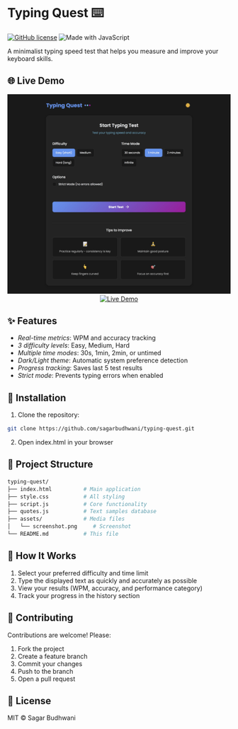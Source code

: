 # Typing Quest ⌨️

[![GitHub license](https://img.shields.io/badge/license-MIT-blue)](LICENSE)
![Made with JavaScript](https://img.shields.io/badge/JavaScript-100%25-yellow)

A minimalist typing speed test that helps you measure and improve your keyboard skills.

## 🌐 Live Demo

<div align="center">
  <a href="https://typing-quest.netlify.app/">
    <img src="assets/screenshot.png" alt="Typing Quest Preview" width="600">
  </a>
  <br>
  <a href="https://typing-quest.netlify.app/">
    <img src="https://img.shields.io/badge/Test_Your_Speed-Live_Demo-4361ee?style=for-the-badge&logo=netlify" alt="Live Demo">
  </a>
</div>

## ✨ Features  

- *Real-time metrics*: WPM and accuracy tracking
- *3 difficulty levels*: Easy, Medium, Hard
- *Multiple time modes*: 30s, 1min, 2min, or untimed
- *Dark/Light theme*: Automatic system preference detection
- *Progress tracking*: Saves last 5 test results
- *Strict mode*: Prevents typing errors when enabled

## 🚀 Installation 

1. Clone the repository:
```bash
git clone https://github.com/sagarbudhwani/typing-quest.git
```

2. Open index.html in your browser

## 📂 Project Structure 


```bash
typing-quest/
├── index.html          # Main application
├── style.css           # All styling
├── script.js           # Core functionality
├── quotes.js           # Text samples database
├── assets/             # Media files
│   └── screenshot.png     # Screenshot
└── README.md           # This file
```

## 🎯 How It Works  

1. Select your preferred difficulty and time limit
2. Type the displayed text as quickly and accurately as possible
3. View your results (WPM, accuracy, and performance category)
4. Track your progress in the history section

## 🤝 Contributing  

Contributions are welcome! Please:

1. Fork the project
2. Create a feature branch
3. Commit your changes
4. Push to the branch
5. Open a pull request

## 📜 License  

MIT © Sagar Budhwani
